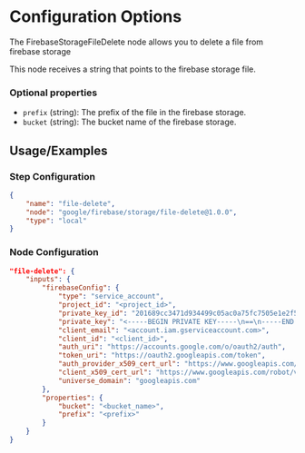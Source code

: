 # Configuration Options
The FirebaseStorageFileDelete node allows you to delete a file from firebase storage

This node receives a string that points to the firebase storage file.

### Optional properties
- `prefix` (string): The prefix of the file in the firebase storage.
- `bucket` (string): The bucket name of the firebase storage.


## Usage/Examples
### Step Configuration

```json
{
    "name": "file-delete",
    "node": "google/firebase/storage/file-delete@1.0.0",
    "type": "local"
}
```

### Node Configuration


```json
"file-delete": {
    "inputs": {
        "firebaseConfig": {
            "type": "service_account",
            "project_id": "<project_id>",
            "private_key_id": "201689cc3471d934499c05ac0a75fc7505e1e2f5",
            "private_key": "<-----BEGIN PRIVATE KEY-----\n==\n-----END PRIVATE KEY-----\n>",
            "client_email": "<account.iam.gserviceaccount.com>",
            "client_id": "<client_id>",
            "auth_uri": "https://accounts.google.com/o/oauth2/auth",
            "token_uri": "https://oauth2.googleapis.com/token",
            "auth_provider_x509_cert_url": "https://www.googleapis.com/oauth2/v1/certs",
            "client_x509_cert_url": "https://www.googleapis.com/robot/v1/metadata/x509/<client_email>",
            "universe_domain": "googleapis.com"
        },
        "properties": {
            "bucket": "<bucket_name>",
            "prefix": "<prefix>"
        }
    }
}
```

